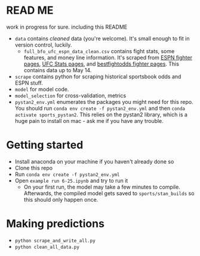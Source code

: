 # READ ME

work in progress for sure. including this README

* `data` contains *cleaned* data (you're welcome). It's small enough to fit in version control, luckily.
    * `full_bfo_ufc_espn_data_clean.csv` contains fight stats, some features, and money line information. It's scraped from [ESPN fighter pages](https://www.espn.com/mma/fighter/history/_/id/2560713/derrick-lewis), [UFC Stats pages](http://ufcstats.com/fight-details/beaa6ae419b8c8c6), and [bestfightodds fighter pages](https://www.bestfightodds.com/fighters/Khamzat-Chimaev-10189). This contains data up to May 14. 
* `scrape` contains python for scraping historical sportsbook odds and ESPN stuff.
* `model` for model code.
* `model_selection` for cross-validation, metrics
* `pystan2_env.yml` enumerates the packages you might need for this repo. You should run `conda env create -f pystan2_env.yml` and then `conda activate sports_pystan2`. This relies on the pystan2 library, which is a huge pain to install on mac - ask me if you have any trouble. 
<!-- 
* `intro EDA.ipynb` **is the first file you should open.** It's short and light on words.
* `environment.yml` enumerates the packages you might need for this repository. They're pretty basic, but if you want to set up a conda environment for this, run `conda env create -f environment.yml` and then `conda activate sports`. -->

# Getting started

* Install anaconda on your machine if you haven't already done so
* Clone this repo
* Run `conda env create -f pystan2_env.yml`
* Open `example run 6-25.ipynb` and try to run it
    * On your first run, the model may take a few minutes to compile. Afterwards, the compiled model gets saved to `sports/stan_builds` so this should only happen once. 

# Making predictions

* `python scrape_and_write_all.py`
* `python clean_all_data.py`